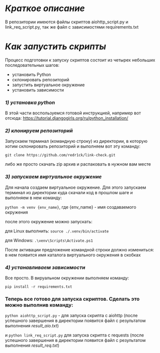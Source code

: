 # _Краткое описание_ 

В репозитории имеются файлы скриптов aiohttp_script.py и link_req_script.py, так же файл с зависимостями
requirements.txt

# _Как запустить скрипты_
Процесс подготовки к запуску скриптов состоит из четырех небольших последовательных шагов:
- установить Python
- склонировать репозиторий 
- запустить виртуальное окружение
- установить зависимости

### _1) установка python_
В этой части воспользуемся готовой инструкцией, например вот отсюда:
https://tutorial.djangogirls.org/ru/python_installation/

### _2) клонируем репозиторий_
Запускаем терминал (командную строку) из директории, в которую хотим склонировать репозиторий и выполняем 
вот эту команду:

`git clone https://github.com/redr1ck/link-check.git`

либо же просто скачать zip архив и распаковать в нужном вам месте

### _3) запускаем виртуальное окружение_
Для начала создаем виртуальное окружение. Для этого запускаем терминал из директории куда 
скачали код в прошлом шаге и выполняем в нем команду:

`python -m venv {env_name}`, где {env_name} - имя создаваемого окружения

после этого окружение можно запускать:

для Linux выполнить: `source ./.venv/bin/activate` 

для Windows: `.\venv\Scripts\Activate.ps1`

После активации предложение командной строки должно измениться: в нем появится имя 
каталога виртуального окружения в скобках

### _4) устанавливаем зависимости_
Все просто. В вируальном окружении выполняем команду:

`pip install -r requirements.txt`

### Теперь все готово для запуска скриптов. Сделать это можно выполнив команду:

`python aiohttp_script.py` - для запуска скрипта с aiohttp (после успешного завершения в 
директории появится файл с результатом выполнения _result_aio.txt_)

и `python link_req_script.py` для запуска скрипта с requests (после успешного завершения в 
директории появится файл с результатом выполнения _result_req.txt_)